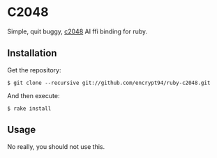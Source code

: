 # C2048

Simple, quit buggy, [c2048](https://github.com/helgefmi/c2048) AI ffi binding for ruby.

## Installation

Get the repository:

    $ git clone --recursive git://github.com/encrypt94/ruby-c2048.git

And then execute:

    $ rake install

## Usage

No really, you should not use this.